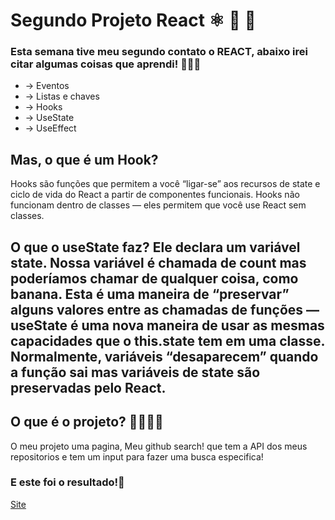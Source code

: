 # Segundo Projeto React ⚛️ 🎊 🎉

### Esta semana tive meu segundo contato o REACT, abaixo irei citar algumas coisas que aprendi! 👩🏾‍💻
* -> Eventos
* -> Listas e chaves
* -> Hooks
* -> UseState
* -> UseEffect

## Mas, o que é um Hook?
Hooks são funções que permitem a você “ligar-se” aos recursos de state e ciclo de vida do React a partir de componentes funcionais. Hooks não funcionam dentro de classes — eles permitem que você use React sem classes.

## O que o useState faz? Ele declara um variável state. Nossa variável é chamada de count mas poderíamos chamar de qualquer coisa, como banana. Esta é uma maneira de “preservar” alguns valores entre as chamadas de funções — useState é uma nova maneira de usar as mesmas capacidades que o this.state tem em uma classe. Normalmente, variáveis “desaparecem” quando a função sai mas variáveis de state são preservadas pelo React.

## O que é o projeto? 💁🏾‍♀️🧐
O meu projeto uma pagina, Meu github search! 
que tem a API  dos meus repositorios e tem um input para fazer uma busca especifica!

### E este foi o resultado!🥳
[Site](https://luminous-souffle-f1c6f4.netlify.app/) 

